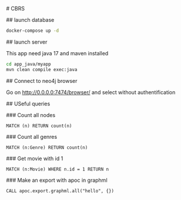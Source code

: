 # CBRS

## launch database

```bash
docker-compose up -d
```

## launch server

This app need java 17 and maven installed

```bash
cd app_java/myapp
mvn clean compile exec:java
```

## Connect to neo4j browser

Go on http://0.0.0.0:7474/browser/ and select without authentification

## USeful queries

### Count all nodes

```cypher
MATCH (n) RETURN count(n)
```

### Count all genres

```cypher
MATCH (n:Genre) RETURN count(n)
```

### Get movie with id 1

```cypher
MATCH (n:Movie) WHERE n.id = 1 RETURN n
```

### Make an export with apoc in graphml

```cypher
CALL apoc.export.graphml.all("hello", {})
```